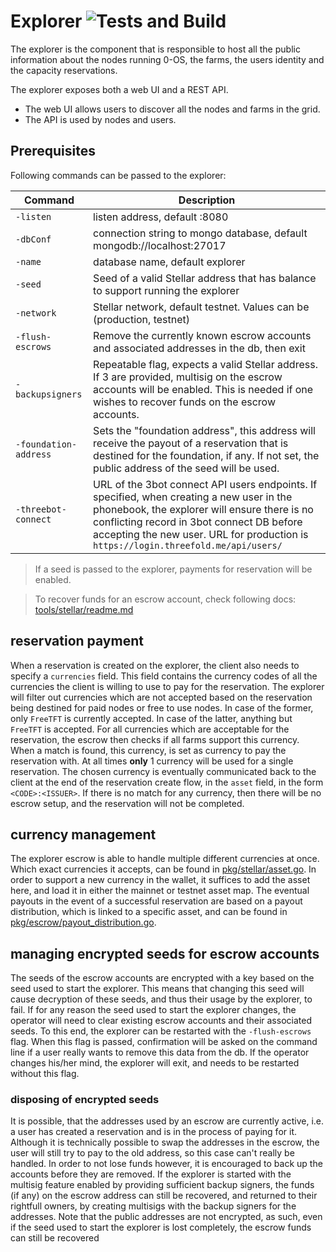 # Explorer ![Tests and Build](https://github.com/threefoldtech/tfexplorer/workflows/Tests%20and%20Build/badge.svg)

The explorer is the component that is responsible to host all the public information about the nodes running 0-OS, the farms, the users identity and the capacity reservations.

The explorer exposes both a web UI and a REST API.

- The web UI allows users to discover all the nodes and farms in the grid.
- The API is used by nodes and users.

## Prerequisites

Following commands can be passed to the explorer:

| Command | Description
| --- | --- 
| `-listen` | listen address, default :8080
| `-dbConf` | connection string to mongo database, default mongodb://localhost:27017
| `-name` | database name, default explorer
| `-seed` | Seed of a valid Stellar address that has balance to support running the explorer
| `-network` | Stellar network, default testnet. Values can be (production, testnet)
| `-flush-escrows` | Remove the currently known escrow accounts and associated addresses in the db, then exit
| `-backupsigners` | Repeatable flag, expects a valid Stellar address. If 3 are provided, multisig on the escrow accounts will be enabled. This is needed if one wishes to recover funds on the escrow accounts.
| `-foundation-address` | Sets the "foundation address", this address will receive the payout of a reservation that is destined for the foundation, if any. If not set, the public address of the seed will be used.
| `-threebot-connect` | URL of the 3bot connect API users endpoints. If specified, when creating a new user in the phonebook, the explorer will ensure there is no conflicting record in 3bot connect DB before accepting the new user. URL for production is `https://login.threefold.me/api/users/`

> If a seed is passed to the explorer, payments for reservation will be enabled.

> To recover funds for an escrow account, check following docs: [tools/stellar/readme.md](tools/stellar/readme.md)

## reservation payment

When a reservation is created on the explorer, the client also needs to specify
a `currencies` field. This field contains the currency codes of all the currencies
the client is willing to use to pay for the reservation. The explorer will filter
out currencies which are not accepted based on the reservation being destined for
paid nodes or free to use nodes. In case of the former, only `FreeTFT` is currently
accepted. In case of the latter, anything but `FreeTFT` is accepted. For all currencies
which are acceptable for the reservation, the escrow then checks if all farms support
this currency. When a match is found, this currency, is set as currency to pay
the reservation with. At all times **only** 1 currency will be used for a single reservation.
The chosen currency is eventually communicated back to the client at the end of the
reservation create flow, in the `asset` field, in the form `<CODE>:<ISSUER>`. If there is no match for any
currency, then there will be no escrow setup, and the reservation will not be completed.

## currency management

The explorer escrow is able to handle multiple different currencies at once. Which exact
currencies it accepts, can be found in [pkg/stellar/asset.go](pkg/stellar/asset.go).
In order to support a new currency in the wallet, it suffices to add the asset here,
and load it in either the mainnet or testnet asset map. The eventual payouts in
the event of a successful reservation are based on a payout distribution, which
is linked to a specific asset, and can be found in [pkg/escrow/payout_distribution.go](pkg/escrow/payout_distribution.go).

## managing encrypted seeds for escrow accounts

The seeds of the escrow accounts are encrypted with a key based on the seed used
to start the explorer. This means that changing this seed will cause decryption
of these seeds, and thus their usage by the explorer, to fail. If for any reason
the seed used to start the explorer changes, the operator will need to clear existing
escrow accounts and their associated seeds. To this end, the explorer can be restarted
with the `-flush-escrows` flag. When this flag is passed, confirmation will be asked
on the command line if a user really wants to remove this data from the db. If the
operator changes his/her mind, the explorer will exit, and needs to be restarted
without this flag.

### disposing of encrypted seeds

It is possible, that the addresses used by an escrow are currently active, i.e.
a user has created a reservation and is in the process of paying for it. Although
it is technically possible to swap the addresses in the escrow, the user will still
try to pay to the old address, so this case can't really be handled. In order to not
lose funds however, it is encouraged to back up the accounts before they are removed.
If the explorer is started with the multisig feature enabled by providing sufficient
backup signers, the funds (if any) on the escrow address can still be recovered, and
returned to their rightfull owners, by creating multisigs with the backup signers
for the addresses. Note that the public addresses are not encrypted, as such, even
if the seed used to start the explorer is lost completely, the escrow funds can still
be recovered
